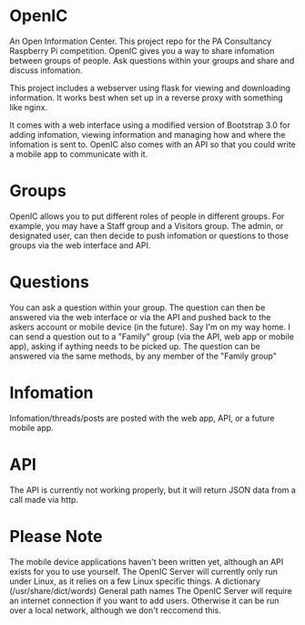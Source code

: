 OpenIC
======

An Open Information Center.
This project repo for the PA Consultancy Raspberry Pi competition.
OpenIC gives you a way to share infomation between groups of people. Ask questions within your groups and share and discuss infomation.

This project includes a webserver using flask for viewing and downloading information.
It works best when set up in a reverse proxy with something like nginx.

It comes with a web interface using a modified version of Bootstrap 3.0 for adding infomation, viewing information and managing how and where the infomation is sent to.
OpenIC also comes with an API so that you could write a mobile app to communicate with it.

Groups
======

OpenIC allows you to put different roles of people in different groups. 
For example, you may have a Staff group and a Visitors group.
The admin, or designated user, can then decide to push infomation or questions to those groups via the web interface and API.

Questions
=========
You can ask a question within your group. The question can then be answered via the web interface or via the API and pushed back to the askers account or mobile device (in the future).
Say I'm on my way home. I can send a question out to a "Family" group (via the API, web app or mobile app), asking if aything needs to be picked up. The question can be answered via the same methods, by any member of the "Family group"

Infomation
==========

Infomation/threads/posts are posted with the web app, API, or a future mobile app. 

API
===

The API is currently not working properly, but it will return JSON data from a call made via http.

Please Note
===========

The mobile device applications haven't been written yet, although an API exists for you to use yourself.
The OpenIC Server will currently only run under Linux, as it relies on a few Linux specific things.
  A dictionary (/usr/share/dict/words)
  General path names
The OpenIC Server will require an internet connection if you want to add users.
Otherwise it can be run over a local network, although we don't reccomend this.
